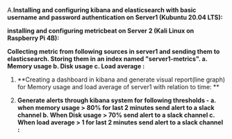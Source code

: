 A.**Installing and configuring kibana and elasticsearch with basic username and password authentication on Server1 (Kubuntu 20.04 LTS):**



  **installing and configuring metricbeat on Server 2 (Kali Linux on Raspberry Pi 4B):**



  **Collecting metric from following sources in server1 and sending them to elasticsearch. Storing them in an index named "server1-metrics". 
          a. Memory usage 
          b. Disk usage 
          c. Load average :**


  
1. **Creating a dashboard in kibana and generate visual report(line graph) for Memory usage and load average of server1 with relation to time: **



2. **Generate alerts through kibana system for following thresholds - 
          a. when memory usage > 80% for last 2 minutes send alert to a slack channel 
          b. When Disk usage > 70% send alert to a slack channel 
          c. When load average > 1 for last 2 minutes send alert to a slack channel :**
          
        
